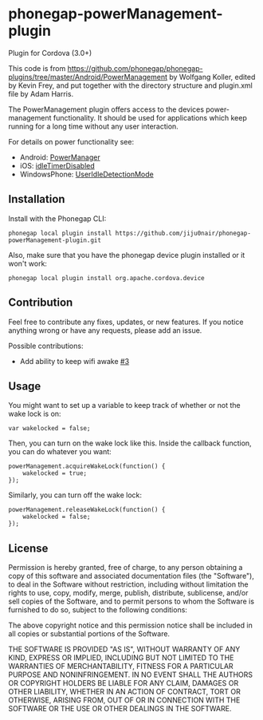 phonegap-powerManagement-plugin
===============================
Plugin for Cordova (3.0+)

This code is from https://github.com/phonegap/phonegap-plugins/tree/master/Android/PowerManagement by Wolfgang Koller, edited by Kevin Frey, and put together with the directory structure and plugin.xml file by Adam Harris.

The PowerManagement plugin offers access to the devices power-management functionality.
It should be used for applications which keep running for a long time without any user interaction.

For details on power functionality see:

* Android: [PowerManager](http://developer.android.com/reference/android/os/PowerManager.html)
* iOS: [idleTimerDisabled](http://developer.apple.com/library/ios/documentation/UIKit/Reference/UIApplication_Class/Reference/Reference.html#//apple_ref/occ/instp/UIApplication/idleTimerDisabled)
* WindowsPhone: [UserIdleDetectionMode](http://msdn.microsoft.com/en-US/library/windowsphone/develop/microsoft.phone.shell.phoneapplicationservice.useridledetectionmode%28v=vs.105%29.aspx)

Installation
---------
Install with the Phonegap CLI:

    phonegap local plugin install https://github.com/jiju0nair/phonegap-powerManagement-plugin.git


Also, make sure that you have the phonegap device plugin installed or it won't work:

    phonegap local plugin install org.apache.cordova.device

Contribution
---------
Feel free to contribute any fixes, updates, or new features. If you notice anything wrong or have any requests, please add an issue.

Possible contributions:
* Add ability to keep wifi awake [#3](/../../issues/3)

Usage
---------

You might want to set up a variable to keep track of whether or not the wake lock is on:

    var wakelocked = false;

Then, you can turn on the wake lock like this. Inside the callback function, you can do whatever you want:

    powerManagement.acquireWakeLock(function() {
        wakelocked = true;
    });

Similarly, you can turn off the wake lock:

    powerManagement.releaseWakeLock(function() {
        wakelocked = false;
    });

License
---------
Permission is hereby granted, free of charge, to any person obtaining a copy
of this software and associated documentation files (the "Software"), to deal
in the Software without restriction, including without limitation the rights
to use, copy, modify, merge, publish, distribute, sublicense, and/or sell
copies of the Software, and to permit persons to whom the Software is
furnished to do so, subject to the following conditions:

The above copyright notice and this permission notice shall be included in
all copies or substantial portions of the Software.

THE SOFTWARE IS PROVIDED "AS IS", WITHOUT WARRANTY OF ANY KIND, EXPRESS OR
IMPLIED, INCLUDING BUT NOT LIMITED TO THE WARRANTIES OF MERCHANTABILITY,
FITNESS FOR A PARTICULAR PURPOSE AND NONINFRINGEMENT. IN NO EVENT SHALL THE
AUTHORS OR COPYRIGHT HOLDERS BE LIABLE FOR ANY CLAIM, DAMAGES OR OTHER
LIABILITY, WHETHER IN AN ACTION OF CONTRACT, TORT OR OTHERWISE, ARISING FROM,
OUT OF OR IN CONNECTION WITH THE SOFTWARE OR THE USE OR OTHER DEALINGS IN
THE SOFTWARE.
